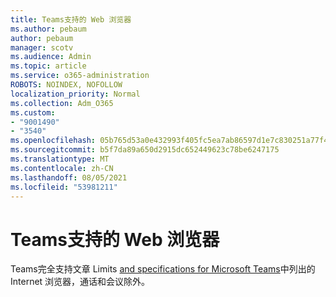 ```yaml
---
title: Teams支持的 Web 浏览器
ms.author: pebaum
author: pebaum
manager: scotv
ms.audience: Admin
ms.topic: article
ms.service: o365-administration
ROBOTS: NOINDEX, NOFOLLOW
localization_priority: Normal
ms.collection: Adm_O365
ms.custom:
- "9001490"
- "3540"
ms.openlocfilehash: 05b765d53a0e432993f405fc5ea7ab86597d1e7c830251a77f4167a536d2b7dc
ms.sourcegitcommit: b5f7da89a650d2915dc652449623c78be6247175
ms.translationtype: MT
ms.contentlocale: zh-CN
ms.lasthandoff: 08/05/2021
ms.locfileid: "53981211"
---
```

# <a name="teams-supported-web-browsers"></a>Teams支持的 Web 浏览器

Teams完全支持文章 Limits [and specifications for Microsoft Teams](https://docs.microsoft.com/microsoftteams/limits-specifications-teams#browsers)中列出的 Internet 浏览器，通话和会议除外。